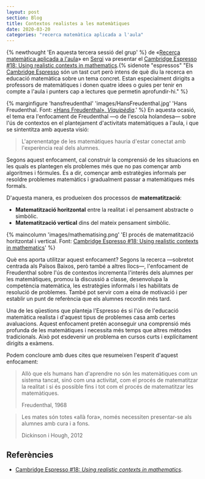 ```yaml
---
layout: post
section: Blog
title: Contextos realistes a les matemàtiques
date: 2020-03-20
categories: "recerca matemàtica aplicada a l'aula"
---
```


{% newthought 'En aquesta tercera sessió del grup' %} de
«[Recerca matemàtica aplicada a l'aula](http://mcuquet.github.io/Blog/2019/12/07/Recerca-matem%C3%A0tica-aplicada-a-l'aula)»
en [Sergi](https://twitter.com/sergidelacruz) va presentar el 
[Cambridge Espresso #18: Using realistic contexts in mathematics](https://www.cambridgemaths.org/espresso/view/using-realistic-contexts-in-mathematics/).{% sidenote "espressos" "Els
[Cambridge Espresso](https://www.cambridgemaths.org/espresso/) són un tast
curt però intens de què diu la recerca en educació matemàtica sobre un tema
concret. Estan especialment dirigits a professors de matemàtiques i donen
quatre idees o guies per tenir en compte a l'aula i punters cap a lectures que
permetin aprofundir-hi." %}

{% marginfigure 'hansfreudenthal' 'images/HansFreudenthal.jpg' 'Hans Freudenthal. Font: [«Hans Freudenthal», _Viquipèdia_](https://en.wikipedia.org/wiki/File:Hansfreudenthal.jpg).' %}
En aquesta ocasió, el tema era l'enfocament de Freudenthal —o de l'escola
holandesa— sobre l'ús de contextos en el plantejament d'activitats matemàtiques
a l'aula, i que se sintentitza amb aquesta visió:

> L'aprenentatge de les matemàtiques hauria d'estar conectat amb l'experència
> real dels alumnes.

Segons aquest enfocament, cal construir la comprensió de les situacions en les
quals es plantegen els problemes més que no pas començar amb algoritmes i
fórmules. És a dir, començar amb estratègies informals per resoldre problemes
matemàtics i gradualment passar a matemàtiques més formals.

D'aquesta manera, es produeixen dos processos de **matematització**:

- **Matematització horitzontal** entre la realitat i el pensament abstracte o
  simbòlic.
- **Matematització vertical** dins del mateix pensament simbòlic.

{% maincolumn 'images/mathematising.png' 'El procés de matematització
horitzontal i vertical. Font: [Cambridge Espresso #18: Using realistic contexts in mathematics](https://www.cambridgemaths.org/espresso/view/using-realistic-contexts-in-mathematics/)' %}

Què ens aporta utilitzar aquest enfocament? Segons la recerca —sobretot
centrada als Països Baixos, però també a altres llocs—, l'enfocament de
Freudenthal sobre l'ús de contextos incrementa l'interès dels alumnes per les
matemàtiques, promou la discussió a classe, desenvolupa la competència
matemàtica, les estratègies informals i les habilitats de resolució de
problemes. També pot servir com a eina de motivació i per establir un punt de
referència que els alumnes recordin més tard.

Una de les qüestions que planteja l'Espresso és si l'ús de l'educació
matemàtica realista i d'aquest tipus de problemes casa amb certes
avaluacions. Aquest enfocament pretén aconseguir una comprensió més profunda
de les matemàtiques i necessita més temps que altres mètodes tradicionals.
Això pot esdevenir un problema en cursos curts i explícitament dirigits a
exàmens.

Podem concloure amb dues cites que resumeixen l'esperit d'aquest enfocament:

> Allò que els humans han d'aprendre no són les matemàtiques com un sistema
> tancat, sinó com una activitat, com el procés de matematitzar la realitat i
> si és possible fins i tot com el procés de matematitzar les matemàtiques.
>
> Freudenthal, 1968

> Les mates són totes «allà fora», només necessiten presentar-se als alumnes
> amb cura i a fons.
>
> Dickinson i Hough, 2012

## Referències

- [Cambridge Espresso #18: _Using realistic contexts in mathematics_](https://www.cambridgemaths.org/espresso/view/using-realistic-contexts-in-mathematics/).

